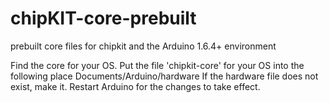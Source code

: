 # chipKIT-core-prebuilt
prebuilt core files for chipkit and the Arduino 1.6.4+ environment

Find the core for your OS.
Put the file 'chipkit-core' for your OS into the following place
    Documents/Arduino/hardware
If the hardware file does not exist, make it.
Restart Arduino for the changes to take effect.
